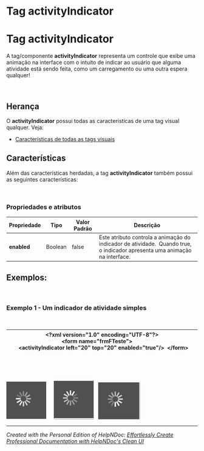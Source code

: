 # Tag activityIndicator

# Tag activityIndicator

A tag/componente **activityIndicator** representa um controle que exibe uma animação na interface com o intuito de indicar ao usuário que alguma atividade está sendo feita, como um carregamento ou uma outra espera qualquer\!

&nbsp;

## Herança

O **activityIndicator** possui todas as características de uma tag visual qualquer. Veja:

* [Características de todas as tags visuais](<Caracteristicasdetodasastagsvisu.md>)

## Características

Além das características herdadas, a tag **activityIndicator** também possui as seguintes características:

&nbsp;

### Propriedades e atributos

| **Propriedade** | Tipo | Valor Padrão | Descrição |
| --- | --- | --- | --- |
| **enabled** | Boolean | false | Este atributo controla a animação do indicador de atividade.&nbsp; Quando true, o indicador apresenta uma animação na interface.&nbsp; |


## Exemplos:

&nbsp;

### Exemplo 1 - Um indicador de atividade simples

&nbsp;

| **\<?xml** version="1.0" encoding="UTF-8"**?\>** **\<form** name="frmFTeste"**\>**          **\<activityIndicator** left="20" top="20" enabled="true"**/\>**  **\</form\>** |
| --- |


&nbsp;

&nbsp;

![Image](<lib/NewItem189.png>) &nbsp; &nbsp; ![Image](<lib/NewItem190.png>) &nbsp; ![Image](<lib/NewItem191.png>)

***
_Created with the Personal Edition of HelpNDoc: [Effortlessly Create Professional Documentation with HelpNDoc's Clean UI](<https://www.helpndoc.com/feature-tour/stunning-user-interface/>)_
